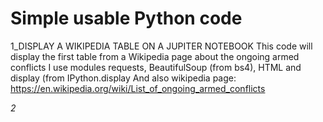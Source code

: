 # Simple usable Python code

1_DISPLAY A WIKIPEDIA TABLE ON A JUPITER NOTEBOOK
  This code will display the first table from a Wikipedia page about the ongoing armed conflicts
  I use modules requests, BeautifulSoup (from bs4), HTML and display (from IPython.display
  And also wikipedia page: https://en.wikipedia.org/wiki/List_of_ongoing_armed_conflicts 

_2_
